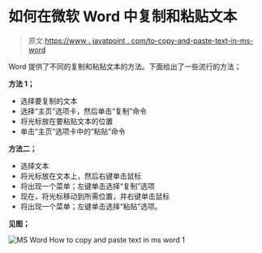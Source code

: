 # 如何在微软 Word 中复制和粘贴文本

> 原文:[https://www . javatpoint . com/to-copy-and-paste-text-in-ms-word](https://www.javatpoint.com/to-copy-and-paste-text-in-ms-word)

Word 提供了不同的复制和粘贴文本的方法。下面给出了一些流行的方法；

**方法 1；**

*   选择要复制的文本
*   选择“主页”选项卡，然后单击“复制”命令
*   将光标放在要粘贴文本的位置
*   单击“主页”选项卡中的“粘贴”命令

**方法二；**

*   选择文本
*   将光标放在文本上，然后右键单击鼠标
*   将出现一个菜单；左键单击选择“复制”选项
*   现在，将光标移动到所需位置，并右键单击鼠标
*   将出现一个菜单；左键单击选择“粘贴”选项。

**见图；**

![MS Word How to copy and paste text in ms word 1](../Images/091f4555b9758c4755ec38f5d41254e6.png)